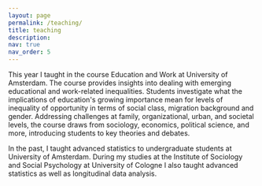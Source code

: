 ```yaml
---
layout: page
permalink: /teaching/
title: teaching
description: 
nav: true
nav_order: 5
---
```


This year I taught in the course Education and Work at University of Amsterdam. The course provides insights into dealing with emerging educational and work-related inequalities. Students investigate what the implications of education's growing importance mean for levels of inequality of opportunity in terms of social class, migration background and gender. Addressing challenges at family, organizational, urban, and societal levels, the course draws from sociology, economics, political science, and more, introducing students to key theories and debates.

In the past, I taught advanced statistics to undergraduate students at University of Amsterdam. During my studies at the Institute of Sociology and Social Psychology at University of Cologne I also taught advanced statistics as well as longitudinal data analysis.
